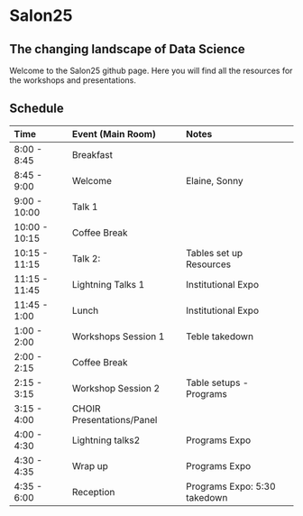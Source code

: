 # Salon25
## The changing landscape of Data Science
Welcome to the Salon25 github page. Here you will find all the resources for the workshops and presentations.

## Schedule

| Time | Event (Main Room) | Notes |
| :------- | :------- | :------- |
|8:00 - 8:45|Breakfast||
|8:45 - 9:00|Welcome|Elaine, Sonny|
|9:00 - 10:00|Talk 1||
|10:00 - 10:15|Coffee Break||
|10:15 - 11:15|Talk 2:|Tables set up Resources|
|11:15 - 11:45|Lightning Talks 1|Institutional Expo|
|11:45 - 1:00|Lunch|Institutional Expo|
|1:00 - 2:00|Workshops Session 1|Teble takedown|
|2:00 - 2:15|Coffee Break||
|2:15 - 3:15|Workshop Session 2|Table setups - Programs|
|3:15 - 4:00|CHOIR Presentations/Panel||
|4:00 - 4:30|Lightning talks2|Programs Expo|
|4:30 - 4:35|Wrap up|Programs Expo|
|4:35 - 6:00|Reception|Programs Expo: 5:30 takedown|


